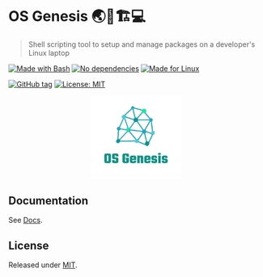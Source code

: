 # OS Genesis 🌏🧬🏗💻
> Shell scripting tool to setup and manage packages on a developer's Linux laptop

[![Made with Bash](https://img.shields.io/badge/Made_with-Bash-blue.svg)](https://www.gnu.org/software/bash/)
[![No dependencies](https://img.shields.io/badge/dependencies-0-blue.svg)](https://www.gnu.org/software/bash/)
[![Made for Linux](https://img.shields.io/badge/Made_for-Linux_🐧-blue.svg)](https://www.linux.org/)

[![GitHub tag](https://img.shields.io/github/tag/MichaelCurrin/os-genesis)](https://github.com/MichaelCurrin/os-genesis/tags/)
[![License: MIT](https://img.shields.io/badge/License-MIT-blue)](#license)


<p align="center">
    <img src="docs/logo.png" width="180px">
</p>


## Documentation

See [Docs](/docs/index.md).



## License

Released under [MIT](/LICENSE).
